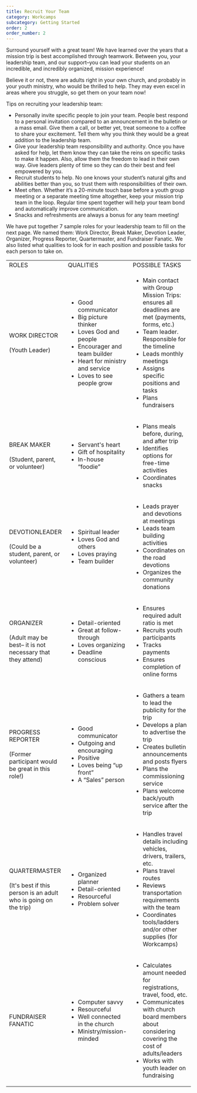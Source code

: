```yaml
---
title: Recruit Your Team
category: Workcamps
subcategory: Getting Started
order: 2
order_number: 2
---
```


Surround yourself with a great team\! We have learned over the years that a mission trip is best accomplished through teamwork. Between you, your leadership team, and our support–you can lead your students on an incredible, and incredibly organized, mission experience\!

Believe it or not, there are adults right in your own church, and probably in your youth ministry, who would be thrilled to help. They may even excel in areas where you struggle, so get them on your team now\!

Tips on recruiting your leadership team:

* Personally invite specific people to join your team. People best respond to a personal invitation compared to an announcement in the bulletin or a mass email. Give them a call, or better yet, treat someone to a coffee to share your excitement. Tell them why you think they would be a great addition to the leadership team.
* Give your leadership team responsibility and authority. Once you have asked for help, let them know they can take the reins on specific tasks to make it happen. Also, allow them the freedom to lead in their own way. Give leaders plenty of time so they can do their best and feel empowered by you.
* Recruit students to help. No one knows your student’s natural gifts and abilities better than you, so trust them with responsibilities of their own.
* Meet often. Whether it’s a 20-minute touch base before a youth group meeting or a separate meeting time altogether, keep your mission trip team in the loop. Regular time spent together will help your team bond and automatically improve communication.
* Snacks and refreshments are always a bonus for any team meeting\!

We have put together 7 sample roles for your leadership team to fill on the next page. We named them: Work Director, Break Maker, Devotion Leader, Organizer, Progress Reporter, Quartermaster, and Fundraiser Fanatic. We also listed what qualities to look for in each position and possible tasks for each person to take on.&nbsp;

<table><tbody><tr><td>ROLES</td><td>QUALITIES</td><td>POSSIBLE TASKS</td></tr><tr><td>WORK DIRECTOR<br /><br />(Youth Leader)</td><td><ul><li>Good communicator</li><li>Big picture thinker</li><li>Loves God and people</li><li>Encourager and team builder</li><li>Heart for ministry and service</li><li>Loves to see people grow</li></ul></td><td><ul><li>Main contact with Group Mission Trips: ensures all deadlines are met (payments, forms, etc.)</li><li>Team leader. Responsible for the timeline</li><li>Leads monthly meetings</li><li>Assigns specific positions and tasks</li><li>Plans fundraisers</li></ul></td></tr><tr><td>BREAK MAKER<br /><br />(Student, parent, or volunteer)</td><td><ul><li>Servant's heart</li><li>Gift of hospitality</li><li>In-house &ldquo;foodie&rdquo;</li></ul></td><td><ul><li>Plans meals before, during, and after trip</li><li>Identifies options for free-time activities</li><li>Coordinates snacks</li></ul></td></tr><tr><td>DEVOTIONLEADER<br /><br />(Could be a student, parent, or volunteer)</td><td><ul><li>Spiritual leader</li><li>Loves God and others</li><li>Loves praying</li><li>Team builder</li></ul></td><td><ul><li>Leads prayer and devotions at meetings</li><li>Leads team building activities</li><li>Coordinates on the road devotions</li><li>Organizes the community donations</li></ul></td></tr><tr><td>ORGANIZER<br /><br />(Adult may be best&ndash; it is not necessary that they attend)</td><td><ul><li>Detail-oriented</li><li>Great at follow-through</li><li>Loves organizing</li><li>Deadline conscious</li></ul></td><td><ul><li>Ensures required adult ratio is met</li><li>Recruits youth participants</li><li>Tracks payments</li><li>Ensures completion of online forms</li></ul></td></tr><tr><td>PROGRESS REPORTER<br /><br />(Former participant would be great in this role!)</td><td><ul><li>Good communicator</li><li>Outgoing and encouraging</li><li>Positive</li><li>Loves being &ldquo;up front&rdquo;</li><li>A &ldquo;Sales&rdquo; person</li></ul></td><td><ul><li>Gathers a team to lead the publicity for the trip</li><li>Develops a plan to advertise the trip</li><li>Creates bulletin announcements and posts flyers</li><li>Plans the commissioning service</li><li>Plans welcome back/youth service after the trip</li></ul></td></tr><tr><td>QUARTERMASTER<br /><br />(It's best if this person is an adult who is going on the trip)</td><td><ul><li>Organized planner</li><li>Detail-oriented</li><li>Resourceful</li><li>Problem solver</li></ul></td><td><ul><li>Handles travel details including vehicles, drivers, trailers, etc.</li><li>Plans travel routes</li><li>Reviews transportation requirements with the team</li><li>Coordinates tools/ladders and/or other supplies (for Workcamps)</li></ul></td></tr><tr><td>FUNDRAISER FANATIC</td><td><ul><li>Computer savvy</li><li>Resourceful</li><li>Well connected in the church</li><li>Ministry/mission-minded</li></ul></td><td><ul><li>Calculates amount needed for registrations, travel, food, etc.</li><li>Communicates with church board members about considering covering the cost of adults/leaders</li><li>Works with youth leader on fundraising</li></ul></td></tr></tbody></table>
